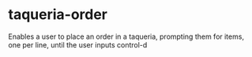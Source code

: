 # taqueria-order
Enables a user to place an order in a taqueria, prompting them for items, one per line, until the user inputs control-d 
